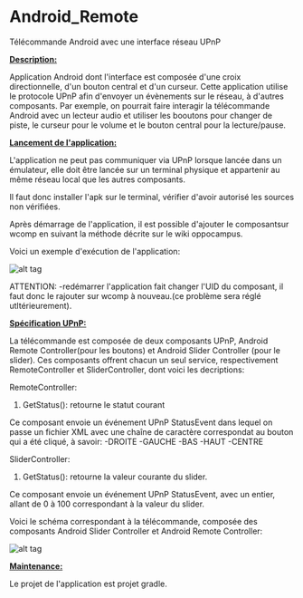 # Android_Remote
Télécommande Android avec une interface réseau UPnP

<strong><u>Description:</u></strong>

Application Android dont l'interface est composée d'une croix directionnelle, d'un bouton central et d'un curseur.
Cette application utilise le protocole UPnP afin d'envoyer un évènements sur le réseau, à d'autres composants.
Par exemple, on pourrait faire interagir la télécommande Android avec un lecteur audio et utiliser les booutons pour changer
de piste, le curseur pour le volume et le bouton central pour la lecture/pause.


<strong><u>Lancement de l'application:</u></strong>

L'application ne peut pas communiquer via UPnP lorsque lancée dans un émulateur, elle doit être lancée sur un terminal 
physique et appartenir au même réseau local que les autres composants.

Il faut donc installer l'apk sur le terminal, vérifier d'avoir autorisé les sources non vérifiées.

Après démarrage de l'application, il est possible d'ajouter le composantsur wcomp en suivant la méthode décrite sur le wiki oppocampus.

Voici un exemple d'exécution de l'application:

![alt tag](https://github.com/components-upnp/Android_Remote/blob/master/CaptureTelecommande.png)

ATTENTION: 
  -redémarrer l'application fait changer l'UID du composant, il faut donc le rajouter sur wcomp à nouveau.(ce problème sera réglé utltérieurement).
  
  
<strong><u>Spécification UPnP:</u></strong>

La télécommande est composée de deux composants UPnP, Android Remote Controller(pour les boutons) et Android Slider Controller (pour le slider). Ces composants offrent chacun un seul service, respectivement RemoteController et SliderController, dont voici les decriptions:

RemoteController:

  1) GetStatus(): retourne le statut courant

Ce composant envoie un événement UPnP StatusEvent dans lequel on passe un fichier XML avec une chaîne de caractère correspondat au bouton qui a été cliqué, à savoir:
  -DROITE
  -GAUCHE
  -BAS
  -HAUT
  -CENTRE


SliderController:

  1) GetStatus(): retourne la valeur courante du slider.
  
Ce composant envoie un événement UPnP StatusEvent, avec un entier, allant de 0 à 100 correspondant à la valeur du slider.

Voici le schéma correspondant à la télécommande, composée des composants Android Slider Controller et Android Remote Controller:

![alt tag](https://github.com/components-upnp/Android_Remote/blob/master/telecommande(1).png)

  
<strong><u>Maintenance:</u></strong>

Le projet de l'application est projet gradle.
  
